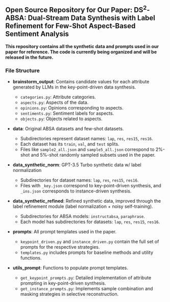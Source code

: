 ## Open Source Repository for Our Paper: DS$^2$-ABSA: Dual-Stream Data Synthesis with Label Refinement for Few-Shot Aspect-Based Sentiment Analysis

**This repository contains all the synthetic data and prompts used in our paper for reference. The code is currently being organized and will be released in the future.**


### File Structure

- **brainstorm_output**: Contains candidate values for each attribute generated by LLMs in the key-point-driven data synthesis.
    - `categories.py`: Attribute categories.
    - `aspects.py`: Aspects of the data.
    - `opinions.py`: Opinions corresponding to aspects.
    - `sentiments.py`: Sentiment labels for aspects.
    - `objects.py`: Objects related to aspects.

- **data**: Original ABSA datasets and few-shot datasets.
    - Subdirectories represent dataset names: `lap`, `res`, `res15`, `res16`.
    - Each dataset has its `train`, `val`, and `test` splits. 
    - Files like `sample2_all.json` and `sample5_all.json` correspond to 2%-shot and 5%-shot randomly sampled subsets used in the paper.

- **data_synthetic_norm**: GPT-3.5 Turbo synthetic data w/ label normalization
    - Subdirectories for dataset names: `lap`, `res`, `res15`, `res16`.
    - Files with `_key.json` correspond to key-point-driven synthesis, and `_ins.json` corresponds to instance-driven synthesis.

- **data_synthetic_refined**: Refined synthetic data, improved through the label refinement module (label normalization + noisy self-training).
    - Subdirectories for ABSA models: `instructabsa`, `paraphrase`.
    - Each model has subdirectories for datasets: `lap`, `res`, `res15`, `res16`.

- **prompts**: All prompt templates used in the paper.
    - `keypoint_driven.py` and `instance_driven.py` contain the full set of prompts for the respective strategies.
    - `templates.py` includes prompts for baseline methods and utility functions.

- **utils_prompt**: Functions to populate prompt templates.
    - `get_keypoint_prompts.py`: Detailed implementation of attribute prompting in key-point-driven synthesis.
    - `get_instance_prompts.py`: Implements sample combination and masking strategies in selective reconstruction.
